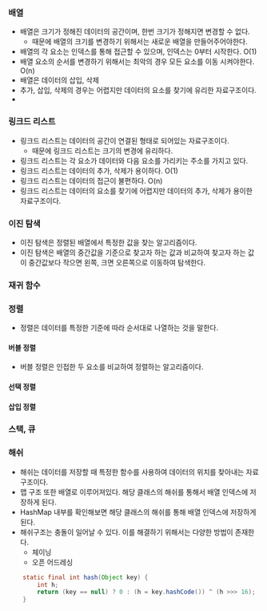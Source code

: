 
### 배열
- 배열은 크기가 정해진 데이터의 공간이며, 한번 크기가 정해지면 변경할 수 없다.
  - 때문에 배열의 크기를 변경하기 위해서는 새로운 배열을 만들어주어야한다.
- 배열의 각 요소는 인덱스를 통해 접근할 수 있으며, 인덱스는 0부터 시작한다. O(1)
- 배열 요소의 순서를 변경하기 위해서는 최악의 경우 모든 요소를 이동 시켜야한다. O(n)
- 배열은 데이터의 삽입, 삭제
- 추가, 삽입, 삭제의 경우는 어렵지만 데이터의 요소를 찾기에 유리한 자료구조이다.
-  
### 링크드 리스트
- 링크드 리스트는 데이터의 공간이 연결된 형태로 되어있는 자료구조이다.
  - 때문에 링크드 리스트는 크기의 변경에 유리하다.
- 링크드 리스트는 각 요소가 데이터와 다음 요소를 가리키는 주소를 가지고 있다.
- 링크드 리스트는 데이터의 추가, 삭제가 용이하다. O(1)
- 링크드 리스트는 데이터의 접근이 불편하다. O(n)
- 링크드 리스트는 데이터의 요소를 찾기에 어렵지만 데이터의 추가, 삭제가 용이한 자료구조이다.

### 이진 탐색
- 이진 탐색은 정렬된 배열에서 특정한 값을 찾는 알고리즘이다.
- 이진 탐색은 배열의 중간값을 기준으로 찾고자 하는 값과 비교하여 찾고자 하는 값이 중간값보다 작으면 왼쪽, 크면 오른쪽으로 이동하여 탐색한다.

### 재귀 함수

### 정렬
- 정렬은 데이터를 특정한 기준에 따라 순서대로 나열하는 것을 말한다.

#### 버블 정렬
- 버블 정렬은 인접한 두 요소를 비교하여 정렬하는 알고리즘이다.

#### 선택 정렬

#### 삽입 정렬


### 스택, 큐

### 해쉬
- 해쉬는 데이터를 저장할 때 특정한 함수를 사용하여 데이터의 위치를 찾아내는 자료구조이다.
- 맵 구조 또한 배열로 이루어져있다. 해당 클래스의 해쉬를 통해서 배열 인덱스에 저장하게 된다.
- HashMap 내부를 확인해보면 해당 클래스의 해쉬를 통해 배열 인덱스에 저장하게 된다.
- 해쉬구조는 충돌이 일어날 수 있다. 이를 해결하기 위해서는 다양한 방법이 존재한다.
  - 체이닝
  - 오픈 어드레싱
```java
    static final int hash(Object key) {
        int h;
        return (key == null) ? 0 : (h = key.hashCode()) ^ (h >>> 16);
    }

```